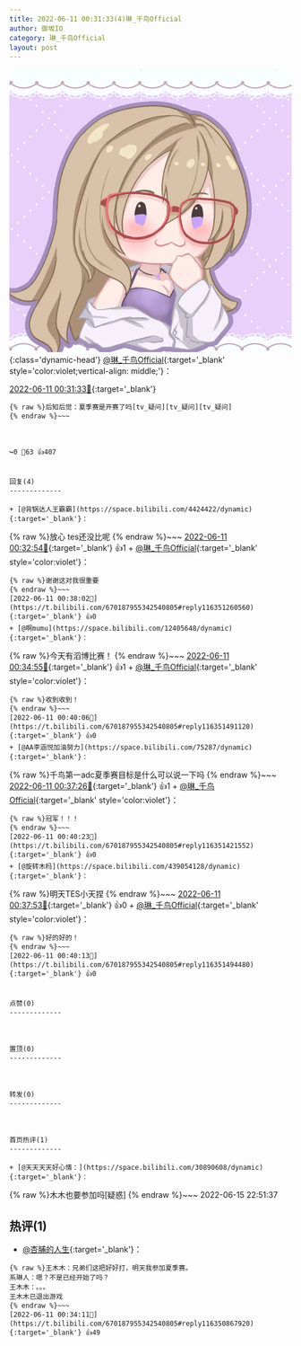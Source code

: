 ```yaml
---
title: 2022-06-11 00:31:33(4)琳_千鸟Official
author: 御坂IO
category: 琳_千鸟Official
layout: post
---
```


![img](/images/c0a88f85ebd0d056f37b114e0748e69556c8b488.jpg){:class='dynamic-head'}
[@琳_千鸟Official](https://space.bilibili.com/1620923329/dynamic){:target='_blank' style='color:violet;vertical-align: middle;'}：

[2022-06-11 00:31:33🔗](https://t.bilibili.com/670187955342540805){:target='_blank'}

~~~
{% raw %}后知后觉：夏季赛是开赛了吗[tv_疑问][tv_疑问][tv_疑问]
{% endraw %}~~~



↪️0 💬63 👍407


回复(4)
-------------

+ [@背锅达人王霸霸](https://space.bilibili.com/4424422/dynamic){:target='_blank'}：
~~~
{% raw %}放心 tes还没比呢
{% endraw %}~~~
[2022-06-11 00:32:54🔗](https://t.bilibili.com/670187955342540805#reply116350760224){:target='_blank'} 👍1
    + [@琳_千鸟Official](https://space.bilibili.com/1620923329/dynamic){:target='_blank' style='color:violet'}：
~~~
{% raw %}谢谢这对我很重要
{% endraw %}~~~
[2022-06-11 00:38:02🔗](https://t.bilibili.com/670187955342540805#reply116351260560){:target='_blank'} 👍0
+ [@啊mumu](https://space.bilibili.com/12405648/dynamic){:target='_blank'}：
~~~
{% raw %}今天有滔博比赛！
{% endraw %}~~~
[2022-06-11 00:34:55🔗](https://t.bilibili.com/670187955342540805#reply116350912816){:target='_blank'} 👍1
    + [@琳_千鸟Official](https://space.bilibili.com/1620923329/dynamic){:target='_blank' style='color:violet'}：
~~~
{% raw %}收到收到！
{% endraw %}~~~
[2022-06-11 00:40:06🔗](https://t.bilibili.com/670187955342540805#reply116351491120){:target='_blank'} 👍0
+ [@AA李涵悦加油努力](https://space.bilibili.com/75287/dynamic){:target='_blank'}：
~~~
{% raw %}千鸟第一adc夏季赛目标是什么可以说一下吗
{% endraw %}~~~
[2022-06-11 00:37:26🔗](https://t.bilibili.com/670187955342540805#reply116351160800){:target='_blank'} 👍1
    + [@琳_千鸟Official](https://space.bilibili.com/1620923329/dynamic){:target='_blank' style='color:violet'}：
~~~
{% raw %}冠军！！！
{% endraw %}~~~
[2022-06-11 00:40:23🔗](https://t.bilibili.com/670187955342540805#reply116351421552){:target='_blank'} 👍0
+ [@旋转木杩](https://space.bilibili.com/439054128/dynamic){:target='_blank'}：
~~~
{% raw %}明天TES小天捏
{% endraw %}~~~
[2022-06-11 00:37:53🔗](https://t.bilibili.com/670187955342540805#reply116351175776){:target='_blank'} 👍0
    + [@琳_千鸟Official](https://space.bilibili.com/1620923329/dynamic){:target='_blank' style='color:violet'}：
~~~
{% raw %}好的好的！
{% endraw %}~~~
[2022-06-11 00:40:13🔗](https://t.bilibili.com/670187955342540805#reply116351494480){:target='_blank'} 👍0


点赞(0)
-------------



置顶(0)
-------------



转发(0)
-------------



首页热评(1)
-------------

+ [@天天天天好心情：](https://space.bilibili.com/30890608/dynamic){:target='_blank'}：
~~~
{% raw %}木木也要参加吗[疑惑]
{% endraw %}~~~
2022-06-15 22:51:37


热评(1)
-------------

+ [@杏脯的人生](https://space.bilibili.com/16447452/dynamic){:target='_blank'}：
~~~
{% raw %}王木木：兄弟们这把好好打，明天我参加夏季赛。
系琳人：嗯？不是已经开始了吗？
王木木：。。。
王木木已退出游戏
{% endraw %}~~~
[2022-06-11 00:34:11🔗](https://t.bilibili.com/670187955342540805#reply116350867920){:target='_blank'} 👍49


